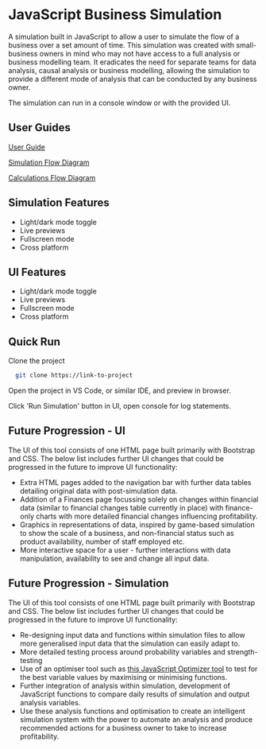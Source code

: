 
# JavaScript Business Simulation

A simulation built in JavaScript to allow a user to simulate the flow of a business over a set amount of time. This simulation was created with small-business owners in mind who may not have access to a full analysis or business modelling team. It eradicates the need for separate teams for data analysis, causal analysis or business modelling, allowing the simulation to provide a different mode of analysis that can be conducted by any business owner.

The simulation can run in a console window or with the provided UI.


## User Guides

[User Guide](https://linktodocumentation)

[Simulation Flow Diagram](https://linktodocumentation)

[Calculations Flow Diagram](https://linktodocumentation)

## Simulation Features

- Light/dark mode toggle
- Live previews
- Fullscreen mode
- Cross platform

## UI Features

- Light/dark mode toggle
- Live previews
- Fullscreen mode
- Cross platform


## Quick Run

Clone the project

```bash
  git clone https://link-to-project
```

Open the project in VS Code, or similar IDE, and preview in browser.

Click 'Run Simulation' button in UI, open console for log statements.



## Future Progression - UI

The UI of this tool consists of one HTML page built primarily with Bootstrap and CSS. The below list includes further UI changes that could be progressed in the future to improve UI functionality:

- Extra HTML pages added to the navigation bar with further data tables detailing original data with post-simulation data.
- Addition of a Finances page focussing solely on changes within financial data (similar to financial changes table currently in place) with finance-only charts with more detailed financial changes influencing profitability.
- Graphics in representations of data, inspired by game-based simulation to show the scale of a business, and non-financial status such as product availability, number of staff employed etc.
- More interactive space for a user - further interactions with data manipulation, availability to see and change all input data.

## Future Progression - Simulation

The UI of this tool consists of one HTML page built primarily with Bootstrap and CSS. The below list includes further UI changes that could be progressed in the future to improve UI functionality:

- Re-designing input data and functions within simulation files to allow more generalised input data that the simulation can easily adapt to.
- More detailed testing process around probability variables and strength-testing
- Use of an optimiser tool such as [this JavaScript Optimizer tool](https://github.com/optimization-js/optimization-js) to test for the best variable values by maximising or minimising functions.
- Further integration of analysis within simulation, development of JavaScript functions to compare daily results of simulation and output analysis variables.
- Use these analysis functions and optimisation to create an intelligent simulation system with the power to automate an analysis and produce recommended actions for a business owner to take to increase profitability.
